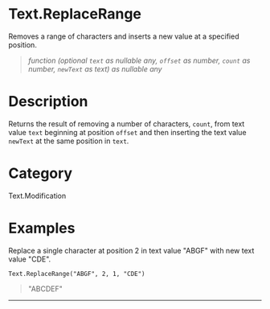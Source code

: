 ﻿# Text.ReplaceRange
Removes a range of characters and inserts a new value at a specified position.
> _function (optional <code>text</code> as nullable any, <code>offset</code> as number, <code>count</code> as number, <code>newText</code> as text) as nullable any_
# Description 
Returns the result of removing a number of characters, <code>count</code>, from text value <code>text</code> beginning at position <code>offset</code> and then inserting the text value <code>newText</code> at the same position in <code>text</code>.

# Category 
Text.Modification
# Examples 
Replace a single character at position 2 in text value "ABGF" with new text value "CDE".
```
Text.ReplaceRange("ABGF", 2, 1, "CDE")
```
> "ABCDEF"
***
